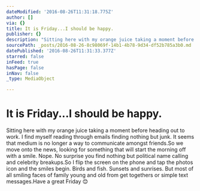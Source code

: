 ```yaml
---
dateModified: '2016-08-26T11:31:18.775Z'
author: []
via: {}
title: It is Friday...I should be happy.
publisher: {}
description: "Sitting here with my orange juice taking a moment before heading out to work. I find myself reading through emails finding nothing but junk. It seems that medium is no longer a way to communicate amongst friends.So we move onto the news, looking for something that will start the morning off with a smile. Nope. No surprise you find nothing but political name calling and celebrity breakups.So I flip the screen on the phone and tap the photos icon and the smiles begin. Birds and fish. Sunsets and sunrises. But most of all smiling faces of family young and old from get togethers or simple text messages.Have a great Friday \uD83D\uDE0A"
sourcePath: _posts/2016-08-26-8c98069f-14b1-4b78-9d34-df52b785a3b0.md
datePublished: '2016-08-26T11:31:33.377Z'
starred: false
inFeed: true
hasPage: false
inNav: false
_type: MediaObject

---
```

# It is Friday...I should be happy.

Sitting here with my orange juice taking a moment before heading out to work. I find myself reading through emails finding nothing but junk. It seems that medium is no longer a way to communicate amongst friends.So we move onto the news, looking for something that will start the morning off with a smile. Nope. No surprise you find nothing but political name calling and celebrity breakups.So I flip the screen on the phone and tap the photos icon and the smiles begin. Birds and fish. Sunsets and sunrises. But most of all smiling faces of family young and old from get togethers or simple text messages.Have a great Friday 😊